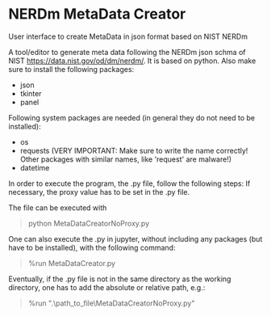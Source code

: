 # NERDm MetaData Creator
User interface to create MetaData in json format based on NIST NERDm

A tool/editor to generate meta data following the NERDm json schma of NIST https://data.nist.gov/od/dm/nerdm/.
It is based on python.
Also make sure to install the following packages:

- json
- tkinter
- panel
  
Following system packages are needed (in general they do not need to be installed):

- os
- requests (VERY IMPORTANT: Make sure to write the name correctly! Other packages with similar names, like 'request' are malware!)
- datetime
  
In order to execute the program, the .py file, follow the following steps:
If necessary, the proxy value has to be set in the .py file.

The file can be executed with
> python MetaDataCreatorNoProxy.py
  
One can also execute the .py in jupyter, without including any packages (but have to be installed), with the following command:
> %run MetaDataCreator.py
  
Eventually, if the .py file is not in the same directory as the working directory, one has to add the absolute or relative path, e.g.:
> %run ".\path_to_file\MetaDataCreatorNoProxy.py"

